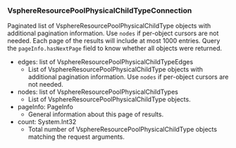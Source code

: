 ### VsphereResourcePoolPhysicalChildTypeConnection
Paginated list of VsphereResourcePoolPhysicalChildType objects with additional pagination information. Use `nodes` if per-object cursors are not needed. Each page of the results will include at most 1000 entries. Query the `pageInfo.hasNextPage` field to know whether all objects were returned.

- edges: list of VsphereResourcePoolPhysicalChildTypeEdges
  - List of VsphereResourcePoolPhysicalChildType objects with additional pagination information. Use `nodes` if per-object cursors are not needed.
- nodes: list of VsphereResourcePoolPhysicalChildTypes
  - List of VsphereResourcePoolPhysicalChildType objects.
- pageInfo: PageInfo
  - General information about this page of results.
- count: System.Int32
  - Total number of VsphereResourcePoolPhysicalChildType objects matching the request arguments.
